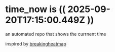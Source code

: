 # time_now is (( 2025-09-20T17:15:00.449Z ))

an automated repo that shows the currnent time

inspired by [breakingheatmap](https://github.com/breakingheatmap/breakingheatmap)